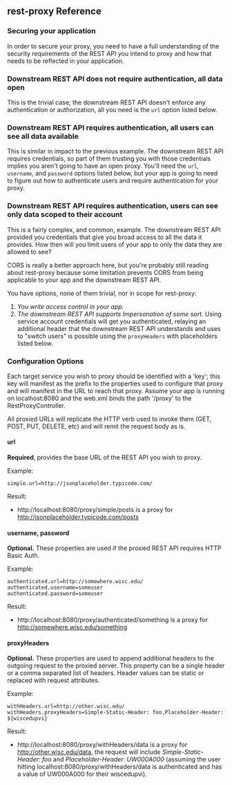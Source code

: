 ## rest-proxy Reference

### Securing your application

In order to secure your proxy, you need to have a full understanding of the security requirements of the REST API you intend to proxy and how that needs to be reflected in your application.

### Downstream REST API does not require authentication, all data open

This is the trivial case; the downstream REST API doesn't enforce any authentication or authorization, all you need is the `url` option listed below.

### Downstream REST API requires authentication, all users can see all data available

This is similar in impact to the previous example. The downstream REST API requires credentials, so part of them trusting you with those credentials implies you aren't going to have an open proxy. You'll need the `url`, `username`, and `password` options listed below, but your app is going to need to figure out how to authenticate users and require authentication for your proxy.

### Downstream REST API requires authentication, users can see only data scoped to their account

This is a fairly complex, and common, example. The downstream REST API provided you credentials that give you broad access to all the data it provides. How then will you limit users of your app to only the data they are allowed to see?

CORS is really a better approach here, but you're probably still reading about rest-proxy because some limitation prevents CORS from being applicable to your app and the downstream REST API.

You have options, none of them trivial, nor in scope for rest-proxy:

1. *You write access control in your app.*
2. *The downstream REST API supports Impersonation of some sort.* Using service account credentials will get you authenticated, relaying an additional header that the downstream REST API understands and uses to "switch users" is possible using the `proxyHeaders` with placeholders listed below.


### Configuration Options

Each target service you wish to proxy should be identified with a 'key'; this key will manifest as the prefix to the properties used to configure that proxy and will manifest in the URL to reach that proxy. Assume your app is running on localhost:8080 and the web.xml binds the path '/proxy' to the RestProxyController.

All proxied URLs will replicate the HTTP verb used to invoke them (GET, POST, PUT, DELETE, etc) and will remit the request body as is.

#### url

**Required**, provides the base URL of the REST API you wish to proxy.

Example:
```
simple.url=http://jsonplaceholder.typicode.com/
```

Result:

* http://localhost:8080/proxy/simple/posts is a proxy for http://jsonplaceholder.typicode.com/posts

#### username, password

**Optional.** These properties are used if the proxied REST API requires HTTP Basic Auth.

Example:
```
authenticated.url=http://somewhere.wisc.edu/
authenticated.username=someuser
authenticated.password=someuser
```

Result:

* http://localhost:8080/proxy/authenticated/something is a proxy for http://somewhere.wisc.edu/something

#### proxyHeaders

**Optional.** These properties are used to append additional headers to the outgoing request to the proxied server. This property can be a single header or a comma separated list of headers. Header values can be static or replaced with request attributes.

Example:
```
withHeaders.url=http://other.wisc.edu/
withHeaders.proxyHeaders=Simple-Static-Header: foo,Placeholder-Header: ${wiscedupvi}

```

Result:

* http://localhost:8080/proxy/withHeaders/data is a proxy for http://other.wisc.edu/data, the request will include *Simple-Static-Header: foo* and *Placeholder-Header: UW000A000* (assuming the user hitting localhost:8080/proxy/withHeaders/data is authenticated and has a value of UW000A000 for their wiscedupvi).
